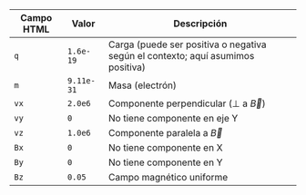 | Campo HTML | Valor      | Descripción                                                                     |
| ---------- | ---------- | ------------------------------------------------------------------------------- |
| `q`        | `1.6e-19`  | Carga (puede ser positiva o negativa según el contexto; aquí asumimos positiva) |
| `m`        | `9.11e-31` | Masa (electrón)                                                                 |
| `vx`       | `2.0e6`    | Componente perpendicular (⊥ a $\vec{B}$)                                        |
| `vy`       | `0`        | No tiene componente en eje Y                                                    |
| `vz`       | `1.0e6`    | Componente paralela a $\vec{B}$                                                 |
| `Bx`       | `0`        | No tiene componente en X                                                        |
| `By`       | `0`        | No tiene componente en Y                                                        |
| `Bz`       | `0.05`     | Campo magnético uniforme                                                        |
